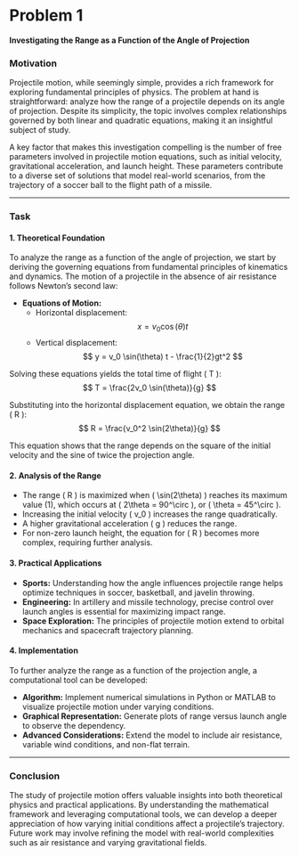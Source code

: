 # Problem 1

**Investigating the Range as a Function of the Angle of Projection**

### **Motivation**
Projectile motion, while seemingly simple, provides a rich framework for exploring fundamental principles of physics. The problem at hand is straightforward: analyze how the range of a projectile depends on its angle of projection. Despite its simplicity, the topic involves complex relationships governed by both linear and quadratic equations, making it an insightful subject of study.

A key factor that makes this investigation compelling is the number of free parameters involved in projectile motion equations, such as initial velocity, gravitational acceleration, and launch height. These parameters contribute to a diverse set of solutions that model real-world scenarios, from the trajectory of a soccer ball to the flight path of a missile.

---

### **Task**

#### **1. Theoretical Foundation**
To analyze the range as a function of the angle of projection, we start by deriving the governing equations from fundamental principles of kinematics and dynamics. The motion of a projectile in the absence of air resistance follows Newton’s second law:

- **Equations of Motion:**
  - Horizontal displacement: $$ x = v_0 \cos(\theta) t $$
  - Vertical displacement: $$ y = v_0 \sin(\theta) t - \frac{1}{2}gt^2 $$

Solving these equations yields the total time of flight \( T \):
  $$ T = \frac{2v_0 \sin(\theta)}{g} $$

Substituting into the horizontal displacement equation, we obtain the range \( R \):
  $$ R = \frac{v_0^2 \sin(2\theta)}{g} $$

This equation shows that the range depends on the square of the initial velocity and the sine of twice the projection angle.

#### **2. Analysis of the Range**
- The range \( R \) is maximized when \( \sin(2\theta) \) reaches its maximum value (1), which occurs at \( 2\theta = 90^\circ \), or \( \theta = 45^\circ \).
- Increasing the initial velocity \( v_0 \) increases the range quadratically.
- A higher gravitational acceleration \( g \) reduces the range.
- For non-zero launch height, the equation for \( R \) becomes more complex, requiring further analysis.

#### **3. Practical Applications**
- **Sports:** Understanding how the angle influences projectile range helps optimize techniques in soccer, basketball, and javelin throwing.
- **Engineering:** In artillery and missile technology, precise control over launch angles is essential for maximizing impact range.
- **Space Exploration:** The principles of projectile motion extend to orbital mechanics and spacecraft trajectory planning.

#### **4. Implementation**
To further analyze the range as a function of the projection angle, a computational tool can be developed:
- **Algorithm:** Implement numerical simulations in Python or MATLAB to visualize projectile motion under varying conditions.
- **Graphical Representation:** Generate plots of range versus launch angle to observe the dependency.
- **Advanced Considerations:** Extend the model to include air resistance, variable wind conditions, and non-flat terrain.

---

### **Conclusion**
The study of projectile motion offers valuable insights into both theoretical physics and practical applications. By understanding the mathematical framework and leveraging computational tools, we can develop a deeper appreciation of how varying initial conditions affect a projectile’s trajectory. Future work may involve refining the model with real-world complexities such as air resistance and varying gravitational fields.


